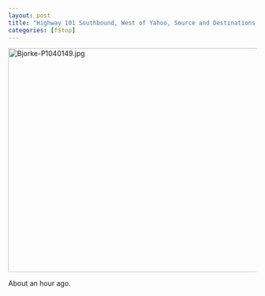 ```yaml
---
layout: post
title: "Highway 101 Southbound, West of Yahoo, Source and Destinations Unknown, ~45MPH"
categories: [fStop]
---
```

<img alt="Bjorke-P1040149.jpg" src="http://www.botzilla.com/blog/pix2009/Bjorke-P1040149.jpg" width="807" height="454" border="0" />

About an hour ago.

<!--more-->

